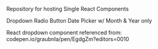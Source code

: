 Repository for hosting Single React Components


Dropdown
Radio Button
Date Picker w/ Month & Year only


React dropdown component
referenced from: codepen.io/graubnla/pen/EgdgZm?editors=0010
